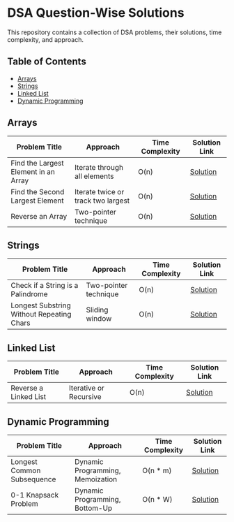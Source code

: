 # DSA Question-Wise Solutions

This repository contains a collection of DSA problems, their solutions, time complexity, and approach.

## Table of Contents
- [Arrays](#arrays)
- [Strings](#strings)
- [Linked List](#linked-list)
- [Dynamic Programming](#dynamic-programming)

## Arrays

| Problem Title                             | Approach                              | Time Complexity | Solution Link                           |
|-------------------------------------------|---------------------------------------|----------------|-----------------------------------------|
| Find the Largest Element in an Array      | Iterate through all elements          | O(n)           | [Solution](link-to-solution-file)       |
| Find the Second Largest Element           | Iterate twice or track two largest    | O(n)           | [Solution](link-to-solution-file)       |
| Reverse an Array                          | Two-pointer technique                 | O(n)           | [Solution](link-to-solution-file)       |

## Strings

| Problem Title                             | Approach                              | Time Complexity | Solution Link                           |
|-------------------------------------------|---------------------------------------|----------------|-----------------------------------------|
| Check if a String is a Palindrome         | Two-pointer technique                 | O(n)           | [Solution](link-to-solution-file)       |
| Longest Substring Without Repeating Chars | Sliding window                        | O(n)           | [Solution](link-to-solution-file)       |

## Linked List

| Problem Title                             | Approach                              | Time Complexity | Solution Link                           |
|-------------------------------------------|---------------------------------------|----------------|-----------------------------------------|
| Reverse a Linked List                     | Iterative or Recursive                | O(n)           | [Solution](link-to-solution-file)       |

## Dynamic Programming

| Problem Title                             | Approach                              | Time Complexity | Solution Link                           |
|-------------------------------------------|---------------------------------------|----------------|-----------------------------------------|
| Longest Common Subsequence                | Dynamic Programming, Memoization      | O(n * m)       | [Solution](link-to-solution-file)       |
| 0-1 Knapsack Problem                      | Dynamic Programming, Bottom-Up        | O(n * W)       | [Solution](link-to-solution-file)       |

